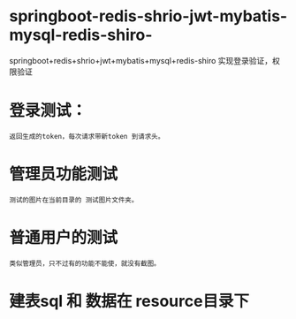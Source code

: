 # springboot-redis-shrio-jwt-mybatis-mysql-redis-shiro-
springboot+redis+shrio+jwt+mybatis+mysql+redis-shiro 实现登录验证，权限验证

# 登录测试：
	返回生成的token，每次请求带新token 到请求头。
# 管理员功能测试
	测试的图片在当前目录的 测试图片文件夹。
# 普通用户的测试
	类似管理员，只不过有的功能不能使，就没有截图。
# 建表sql 和 数据在 resource目录下

